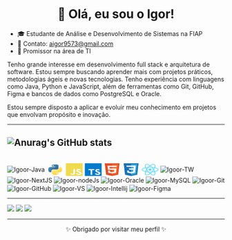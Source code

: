 <h1 align="center">👋 Olá, eu sou o Igor!</h1>

- 🎓 Estudante de Análise e Desenvolvimento de Sistemas na FIAP  
- 📧 Contato: aigor9573@gmail.com
- 🚀 Promissor na área de TI  
 

Tenho grande interesse em desenvolvimento full stack e arquitetura de software. Estou sempre buscando aprender mais com projetos práticos, metodologias ágeis e novas tecnologias. Tenho experiência com linguagens como Java, Python e JavaScript, além de ferramentas como Git, GitHub, Figma e bancos de dados como PostgreSQL e Oracle.

Estou sempre disposto a aplicar e evoluir meu conhecimento em projetos que envolvam propósito e inovação.

---
![Anurag's GitHub stats](https://github-readme-stats.vercel.app/api?username=Igo00r&show_icons=true&theme=transparent)
---

<div style="display: inline_block"><br>
  <!-- Linguagens de Programação -->
  <img align="center" alt="Igoor-Java" height="30" width="40" src="https://devicon-website.vercel.app/api/java/original.svg">
  <img align="center" alt="Igoor-Python" height="30" width="40" src="https://raw.githubusercontent.com/devicons/devicon/master/icons/python/python-original.svg">
  <img align="center" alt="Igoor-Js" height="30" width="40" src="https://raw.githubusercontent.com/devicons/devicon/master/icons/javascript/javascript-plain.svg">
  <img align="center" alt="Igoor-Ts" height="30" width="40" src="https://raw.githubusercontent.com/devicons/devicon/master/icons/typescript/typescript-plain.svg">

  <!-- Front-End -->
  <img align="center" alt="Igoor-HTML" height="30" width="40" src="https://raw.githubusercontent.com/devicons/devicon/master/icons/html5/html5-original.svg">
  <img align="center" alt="Igoor-CSS" height="30" width="40" src="https://raw.githubusercontent.com/devicons/devicon/master/icons/css3/css3-original.svg">
  <img align="center" alt="Igoor-React" height="30" width="40" src="https://raw.githubusercontent.com/devicons/devicon/master/icons/react/react-original.svg">
  <img align="center" alt="Igoor-TW" height="30" width="40" src="https://devicon-website.vercel.app/api/tailwindcss/plain.svg">
  <img align="center" alt="Igoor-NextJS" height="30" width="40" src="https://devicon-website.vercel.app/api/nextjs/original.svg">

  <!-- Back-End / Banco de Dados -->
  <img align="center" alt="Igoor-nodeJs" height="30" width="40" src="https://devicon-website.vercel.app/api/nodejs/original.svg">
  <img align="center" alt="Igoor-Oracle" height="30" width="40" src="https://devicon-website.vercel.app/api/oracle/original.svg">
  <img align="center" alt="Igoor-MySQL" height="30" width="40" src="https://devicon-website.vercel.app/api/mysql/original.svg"></img>

  <!-- Ferramentas -->
  <img align="center" alt="Igoor-Git" height="30" width="40" src="https://devicon-website.vercel.app/api/git/original.svg">
  <img align="center" alt="Igoor-GitHub" height="30" width="40" src="https://devicon-website.vercel.app/api/github/original.svg">
  <img align="center" alt="Igoor-VS" height="30" width="40" src="https://devicon-website.vercel.app/api/vscode/original.svg">
  <img align="center" alt="Igoor-Intellij" height="30" width="40" src="https://devicon-website.vercel.app/api/intellij/original.svg">
  <img align="center" alt="Igoor-Figma" height="30" width="40" src="https://devicon-website.vercel.app/api/figma/original.svg">
</div>

---
<div> 
  <a href="(https://www.instagram.com/igoo0r__/)" target="_blank"><img src="https://img.shields.io/badge/-Instagram-%23E4405F?style=for-the-badge&logo=instagram&logoColor=white" target="_blank"></a>
  <a href = "mailto:aigor9573@gmail.com"><img src="https://img.shields.io/badge/Gmail-D14836?style=for-the-badge&logo=gmail&logoColor=white" target="_blank"></a>
  <a href="https://www.linkedin.com/in/igoor-alves-197a232b5/" target="_blank"><img src="https://img.shields.io/badge/-LinkedIn-%230077B5?style=for-the-badge&logo=linkedin&logoColor=white" target="_blank"></a> 
  
---

<p align="center">✨ Obrigado por visitar meu perfil ✨</p>

